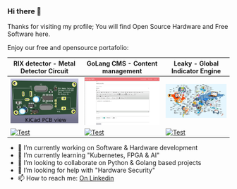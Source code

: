 ### Hi there 👋

Thanks for visiting my profile; You will find Open Source Hardware and Free Software here.

Enjoy our free and opensource portafolio:

| RIX detector - Metal Detector Circuit | GoLang CMS - Content management  | Leaky - Global Indicator Engine |
| ------------------------------------- | -------------------------------- | ------------------------------- |
| <a href="https://github.com/dionyself/rix-detector"><img src="https://raw.githubusercontent.com/dionyself/rix-detector/master/images/rix_kicad_view.png" alt="drawing" width="200"/></a> | <a href="https://github.com/dionyself/golang-cms"><img src="https://raw.githubusercontent.com/dionyself/golang-cms/362c18694265ffe4a9b24c6c0287ab1fab871352/static/img/article_cms.png" alt="drawing" width="200"/></a> | <a href="https://github.com/dionyself/leaky"><img src="https://raw.githubusercontent.com/dionyself/leaky/master/assets/img/word.jpg" alt="drawing" width="200"/></a> |
|[![Test](https://github.com/dionyself/golang-cms/actions/workflows/test.yml/badge.svg)](https://github.com/dionyself/golang-cms/actions/workflows/test.yml) | [![Test](https://github.com/dionyself/golang-cms/actions/workflows/test.yml/badge.svg)](https://github.com/dionyself/golang-cms/actions/workflows/test.yml) | [![Test](https://github.com/dionyself/golang-cms/actions/workflows/test.yml/badge.svg)](https://github.com/dionyself/golang-cms/actions/workflows/test.yml) |

- 🔭 I’m currently working on Software & Hardware development
- 🌱 I’m currently learning "Kubernetes, FPGA & AI"
- 👯 I’m looking to collaborate on Python & Golang based projects
- 🤔 I’m looking for help with "Hardware Security"
- 📫 How to reach me: [On Linkedin](https://www.linkedin.com/in/dionyself/)

<!--
**dionyself/dionyself** is a ✨ _special_ ✨ repository because its `README.md` (this file) appears on your GitHub profile.

Here are some ideas to get you started:

- 🔭 I’m currently working on ...
- 🌱 I’m currently learning ...
- 👯 I’m looking to collaborate on ...
- 🤔 I’m looking for help with ...
- 💬 Ask me about ...
- 📫 How to reach me: ...
- 😄 Pronouns: ...
- ⚡ Fun fact: ...
-->
